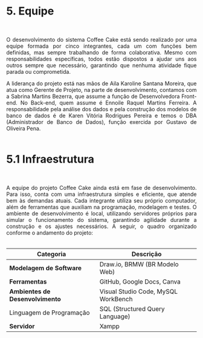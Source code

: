 # 5. Equipe

<br>

<p align="justify">O desenvolvimento do sistema Coffee Cake está sendo realizado por uma equipe formada por cinco integrantes, cada um com funções bem definidas, mas sempre trabalhando de forma colaborativa. Mesmo com responsabilidades específicas, todos estão dispostos a ajudar uns aos outros sempre que necessário, garantindo que nenhuma atividade fique parada ou comprometida.
<p align="justify">A liderança do projeto está nas mãos de Aila Karoline Santana Moreira, que atua como Gerente de Projeto, na parte de desenvolvimento, contamos com a Sabrina Martins Bezerra, que assume a função de Desenvolvedora Front-end. 
No Back-end, quem assume é Ennoile Raquel Martins Ferreira. A responsabilidade pela análise dos dados e pela construção dos modelos de banco de dados é de Karen Vitória Rodrigues Pereira e temos o DBA (Administrador de Banco de Dados), função exercida por Gustavo de Oliveira Pena. 

<br>
<br>

# 5.1 Infraestrutura
<br>

<p align="justify">A equipe do projeto Coffee Cake ainda está em fase de desenvolvimento. Para isso, conta com uma infraestrutura simples e eficiente, que atende bem às demandas atuais. Cada integrante utiliza seu próprio computador, além de ferramentas que auxiliam na programação, modelagem e testes. O ambiente de desenvolvimento é local, utilizando servidores próprios para simular o funcionamento do sistema, garantindo agilidade durante a construção e os ajustes necessários. A seguir, o quadro organizado conforme o andamento do projeto:

<br>
<br>

| Categoria                     | Descrição                                   |
|-------------------------------|----------------------------------------------|
| **Modelagem de Software** | Draw.io, BRMW (BR Modelo Web)|
| **Ferramentas**   | GitHub, Google Docs, Canva|
| **Ambientes de Desenvolvimento** | Visual Studio Code, MySQL WorkBench|
|Linguagem de Programação|SQL (Structured Query Language)|
| **Servidor**                  | Xampp                                    |

<br>
